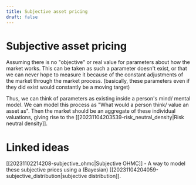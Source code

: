 ```yaml
---
title: Subjective asset pricing
draft: false
---
```

# Subjective asset pricing
Assuming there is no "objective" or real value for parameters about how the market works. This can be taken as such a parameter doesn't exist, or that we can never hope to measure it because of the constant adjustments of the market through the market process. (basically, these parameters even if they did exist would constantly be a moving target)

Thus, we can think of parameters as existing inside a person's mind/ mental model. We can model this process as "What would a person think/ value an asset as". Then the market should be an aggregate of these individual valuations, giving rise to the [[20231104203539-risk_neutral_density|Risk neutral density]].

# Linked ideas
[[20231102214208-subjective_ohmc|Subjective OHMC]] - A way to model these subjective prices using a (Bayesian) [[20231104204059-subjective_distribution|subjective distribution]].
